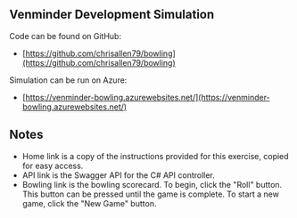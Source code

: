 ﻿## Venminder Development Simulation

Code can be found on GitHub:
* [https://github.com/chrisallen79/bowling](https://github.com/chrisallen79/bowling)

Simulation can be run on Azure:
* [https://venminder-bowling.azurewebsites.net/](https://venminder-bowling.azurewebsites.net/)

## Notes
* Home link is a copy of the instructions provided for this exercise, copied for easy access.
* API link is the Swagger API for the C# API controller.
* Bowling link is the bowling scorecard. To begin, click the "Roll" button. This button can be pressed until the game is complete. To start a new game, click the "New Game" button.